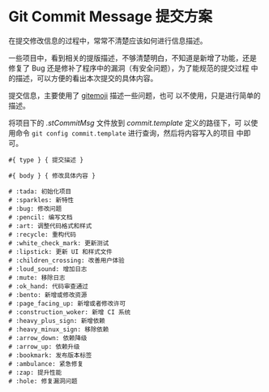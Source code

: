 # Git Commit Message 提交方案

在提交修改信息的过程中，常常不清楚应该如何进行信息描述。

一些项目中，看到相关的提版描述，不够清楚明白，不知道是新增了功能，还是
修复了 Bug 还是修补了程序中的漏洞（有安全问题），为了能规范的提交过程
中的描述，可以方便的看出本次提交的具体内容。

提交信息，主要使用了
[gitemoji](https://github.com/carloscuesta/gitmoji) 描述一些问题，也可
以不使用，只是进行简单的描述。

将项目下的 *.stCommitMsg* 文件放到 *commit.template* 定义的路径下，可
以使用命令 `git config commit.template` 进行查询，然后将内容写入的项目
中即可。

``` shell
#{ type } { 提交描述 }

#{ body } { 修改具体内容 }

# :tada: 初始化项目
# :sparkles: 新特性
# :bug: 修改问题
# :pencil: 编写文档
# :art: 调整代码格式和样式
# :recycle: 重构代码
# :white_check_mark: 更新测试
# :lipstick: 更新 UI 和样式文件
# :children_crossing: 改善用户体验
# :loud_sound: 增加日志
# :mute: 移除日志
# :ok_hand: 代码审查通过
# :bento: 新增或修改资源
# :page_facing_up: 新增或者修改许可
# :construction_woker: 新增 CI 系统
# :heavy_plus_sign: 新增依赖
# :heavy_minux_sign: 移除依赖
# :arrow_down: 依赖降级
# :arrow_up: 依赖升级
# :bookmark: 发布版本标签
# :ambulance: 紧急修复
# :zap: 提升性能
# :hole: 修复漏洞问题
```
